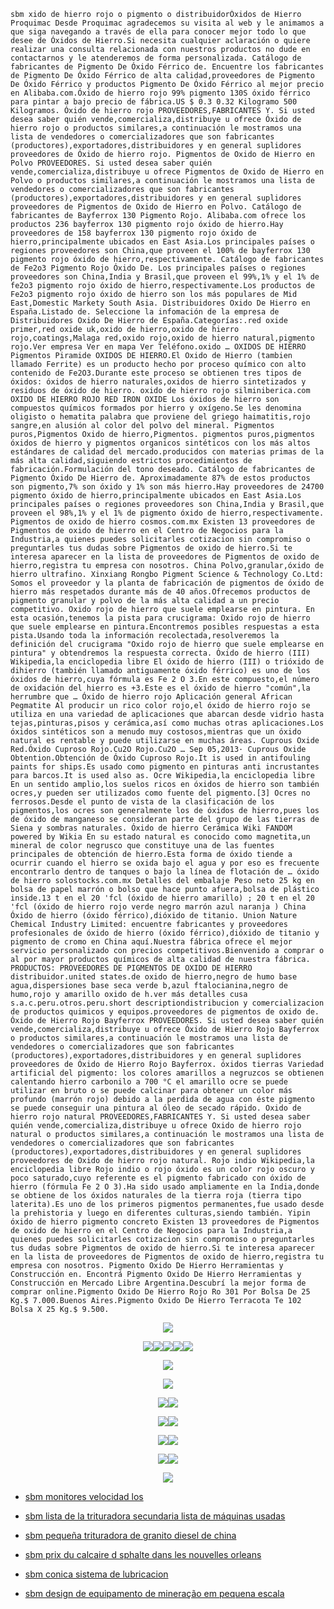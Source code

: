 
```
sbm xido de hierro rojo o pigmento o distribuidorÓxidos de Hierro Proquimac Desde Proquimac agradecemos su visita al web y le animamos a que siga navegando a través de ella para conocer mejor todo lo que desee de Óxidos de Hierro.Si necesita cualquier aclaración o quiere realizar una consulta relacionada con nuestros productos no dude en contactarnos y le atenderemos de forma personalizada. Catálogo de fabricantes de Pigmento De Óxido Férrico de. Encuentre los fabricantes de Pigmento De Óxido Férrico de alta calidad,proveedores de Pigmento De Óxido Férrico y productos Pigmento De Óxido Férrico al mejor precio en Alibaba.com.Óxido de hierro rojo 99% pigmento 130S óxido férrico para pintar a bajo precio de fábrica.US $ 0.3 0.32 Kilogramo 500 Kilogramos. Óxido de hierro rojo PROVEEDORES,FABRICANTES Y. Si usted desea saber quién vende,comercializa,distribuye u ofrece Óxido de hierro rojo o productos similares,a continuación le mostramos una lista de vendedores o comercializadores que son fabricantes (productores),exportadores,distribuidores y en general suplidores proveedores de Óxido de hierro rojo. Pigmentos de Oxido de Hierro en Polvo PROVEEDORES. Si usted desea saber quién vende,comercializa,distribuye u ofrece Pigmentos de Oxido de Hierro en Polvo o productos similares,a continuación le mostramos una lista de vendedores o comercializadores que son fabricantes (productores),exportadores,distribuidores y en general suplidores proveedores de Pigmentos de Oxido de Hierro en Polvo. Catálogo de fabricantes de Bayferrox 130 Pigmento Rojo. Alibaba.com ofrece los productos 236 bayferrox 130 pigmento rojo óxido de hierro.Hay proveedores de 158 bayferrox 130 pigmento rojo óxido de hierro,principalmente ubicados en East Asia.Los principales países o regiones proveedores son China,que proveen el 100% de bayferrox 130 pigmento rojo óxido de hierro,respectivamente. Catálogo de fabricantes de Fe2o3 Pigmento Rojo Óxido De. Los principales países o regiones proveedores son China,India y Brasil,que proveen el 99%,1% y el 1% de fe2o3 pigmento rojo óxido de hierro,respectivamente.Los productos de Fe2o3 pigmento rojo óxido de hierro son los más populares de Mid East,Domestic Markety South Asia. Distribuidores Oxido De Hierro en España.Listado de. Seleccione la infomación de la empresa de Distribuidores Oxido De Hierro de España.Categorías:.red oxide primer,red oxide uk,oxido de hierro,oxido de hierro rojo,coatings,Malaga red,oxido rojo,oxido de hierro natural,pigmento rojo.Ver empresa Ver en mapa Ver Teléfono.oxido … OXIDOS DE HIERRO Pigmentos Piramide OXIDOS DE HIERRO.El Oxido de Hierro (tambien llamado Ferrite) es un producto hecho por proceso químico con alto contenido de Fe2O3.Durante este proceso se obtienen tres tipos de óxidos: óxidos de hierro naturales,oxidos de hierro sintetizados y residuos de óxido de hierro. oxido de hierro rojo silminiberica.com OXIDO DE HIERRO ROJO RED IRON OXIDE Los óxidos de hierro son compuestos químicos formados por hierro y oxígeno.Se les denomina oligisto o hematita palabra que proviene del griego haimatitis,rojo sangre,en alusión al color del polvo del mineral. Pigmentos puros,Pigmentos Oxido de hierro,Pigmentos. pigmentos puros,pigmentos óxidos de hierro y pigmentos organicos sintéticos con los más altos estándares de calidad del mercado.producidos con materias primas de la más alta calidad,siguiendo estrictos procedimientos de fabricación.Formulación del tono deseado. Catálogo de fabricantes de Pigmento Óxido De Hierro de. Aproximadamente 87% de estos productos son pigmento,7% son óxido y 1% son más hierro.Hay proveedores de 24700 pigmento óxido de hierro,principalmente ubicados en East Asia.Los principales países o regiones proveedores son China,India y Brasil,que proveen el 98%,1% y el 1% de pigmento óxido de hierro,respectivamente. Pigmentos de oxido de hierro cosmos.com.mx Existen 13 proveedores de Pigmentos de oxido de hierro en el Centro de Negocios para la Industria,a quienes puedes solicitarles cotizacion sin compromiso o preguntarles tus dudas sobre Pigmentos de oxido de hierro.Si te interesa aparecer en la lista de proveedores de Pigmentos de oxido de hierro,registra tu empresa con nosotros. China Polvo,granular,óxido de hierro ultrafino. Xinxiang Rongbo Pigment Science & Technology Co.Ltd: Somos el proveedor y la planta de fabricación de pigmentos de óxido de hierro más respetados durante más de 40 años.Ofrecemos productos de pigmento granular y polvo de la más alta calidad a un precio competitivo. Oxido rojo de hierro que suele emplearse en pintura. En esta ocasión,tenemos la pista para crucigrama: Oxido rojo de hierro que suele emplearse en pintura.Encontremos posibles respuestas a esta pista.Usando toda la información recolectada,resolveremos la definición del crucigrama "Oxido rojo de hierro que suele emplearse en pintura" y obtendremos la respuesta correcta. Óxido de hierro (III) Wikipedia,la enciclopedia libre El óxido de hierro (III) o trióxido de dihierro (también llamado antiguamente óxido férrico) es uno de los óxidos de hierro,cuya fórmula es Fe 2 O 3.En este compuesto,el número de oxidación del hierro es +3.Este es el óxido de hierro "común",la herrumbre que … Óxido de hierro rojo Aplicación general African Pegmatite Al producir un rico color rojo,el óxido de hierro rojo se utiliza en una variedad de aplicaciones que abarcan desde vidrio hasta tejas,pinturas,pisos y cerámica,así como muchas otras aplicaciones.Los óxidos sintéticos son a menudo muy costosos,mientras que un óxido natural es rentable y puede utilizarse en muchas áreas. Cuprous Oxide Red.Óxido Cuproso Rojo.Cu2O Rojo.Cu2O … Sep 05,2013· Cuprous Oxide Obtention.Obtención de Óxido Cuproso Rojo.It is used in antifouling paints for ships.Es usado como pigmento en pinturas anti incrustantes para barcos.It is used also as. Ocre Wikipedia,la enciclopedia libre En un sentido amplio,los suelos ricos en óxidos de hierro son también ocres,y pueden ser utilizados como fuente del pigmento.[3] Ocres no ferrosos.Desde el punto de vista de la clasificación de los pigmentos,los ocres son generalmente los de óxidos de hierro,pues los de óxido de manganeso se consideran parte del grupo de las tierras de Siena y sombras naturales. Óxido de hierro Cerámica Wiki FANDOM powered by Wikia En su estado natural es conocido como magnetita,un mineral de color negrusco que constituye una de las fuentes principales de obtención de hierro.Esta forma de óxido tiende a ocurrir cuando el hierro se oxida bajo el agua y por eso es frecuente encontrarlo dentro de tanques o bajo la línea de flotación de … óxido de hierro solostocks.com.mx Detalles del embalaje Peso neto 25 kg en bolsa de papel marrón o bolso que hace punto afuera,bolsa de plástico inside.13 t en el 20 'fcl (óxido de hierro amarillo) ; 20 t en el 20 'fcl (óxido de hierro rojo verde negro marrón azul naranja ) China Óxido de hierro (óxido férrico),dióxido de titanio. Union Nature Chemical Industry Limited: encuentre fabricantes y proveedores profesionales de óxido de hierro (óxido férrico),dióxido de titanio y pigmento de cromo en China aquí.Nuestra fábrica ofrece el mejor servicio personalizado con precios competitivos.Bienvenido a comprar o al por mayor productos químicos de alta calidad de nuestra fábrica. PRODUCTOS: PROVEEDORES DE PIGMENTOS DE OXIDO DE HIERRO distribuidor.united states.de oxido de hierro,negro de humo base agua,dispersiones base seca verde b,azul ftalocianina,negro de humo,rojo y amarillo oxido de h.ver más detalles cusa s.a.c.peru.otros.peru.short descriptiondistribucion y comercializacion de productos quimicos y equipos.proveedores de pigmentos de oxido de. Óxido de Hierro Rojo Bayferrox PROVEEDORES. Si usted desea saber quién vende,comercializa,distribuye u ofrece Óxido de Hierro Rojo Bayferrox o productos similares,a continuación le mostramos una lista de vendedores o comercializadores que son fabricantes (productores),exportadores,distribuidores y en general suplidores proveedores de Óxido de Hierro Rojo Bayferrox. óxidos tierras Variedad artificial del pigmento: los colores amarillos a negruzcos se obtienen calentando hierro carbonilo a 700 °C el amarillo ocre se puede utilizar en bruto o se puede calcinar para obtener un color más profundo (marrón rojo) debido a la perdida de agua con éste pigmento se puede conseguir una pintura al óleo de secado rápido. Oxido de hierro rojo natural PROVEEDORES,FABRICANTES Y. Si usted desea saber quién vende,comercializa,distribuye u ofrece Oxido de hierro rojo natural o productos similares,a continuación le mostramos una lista de vendedores o comercializadores que son fabricantes (productores),exportadores,distribuidores y en general suplidores proveedores de Oxido de hierro rojo natural. Rojo indio Wikipedia,la enciclopedia libre Rojo indio o rojo óxido es un color rojo oscuro y poco saturado,cuyo referente es el pigmento fabricado con óxido de hierro (fórmula Fe 2 O 3).Ha sido usado ampliamente en la India,donde se obtiene de los óxidos naturales de la tierra roja (tierra tipo laterita).Es uno de los primeros pigmentos permanentes,fue usado desde la prehistoria y luego en diferentes culturas,siendo también. Yipin óxido de hierro pigmento concreto Existen 13 proveedores de Pigmentos de oxido de hierro en el Centro de Negocios para la Industria,a quienes puedes solicitarles cotizacion sin compromiso o preguntarles tus dudas sobre Pigmentos de oxido de hierro.Si te interesa aparecer en la lista de proveedores de Pigmentos de oxido de hierro,registra tu empresa con nosotros. Pigmento Oxido De Hierro Herramientas y Construcción en. Encontrá Pigmento Oxido De Hierro Herramientas y Construcción en Mercado Libre Argentina.Descubrí la mejor forma de comprar online.Pigmento Oxido De Hierro Rojo Ro 301 Por Bolsa De 25 Kg.$ 7.000.Buenos Aires.Pigmento Oxido De Hierro Terracota Te 102 Bolsa X 25 Kg.$ 9.500. 
```

<div align="center">

<a href="https://es-crusher.shibang-china.com/github&k=sbm+xido+de+hierro+rojo+o+pigmento+o+distribuidor"><img src="https://static.shibang-china.com/es/crusher/logo.jpg"></a>

<a href="https://es-crusher.shibang-china.com/github&k=sbm+xido+de+hierro+rojo+o+pigmento+o+distribuidor"><img src="https://static.shibang-china.com/es/crusher/index.jpg"></a><a href="https://es-crusher.shibang-china.com/material.htmlgithub&k=sbm+xido+de+hierro+rojo+o+pigmento+o+distribuidor"><img src="https://static.shibang-china.com/es/crusher/material.jpg"></a><a href="https://es-crusher.shibang-china.com/application.htmlgithub&k=sbm+xido+de+hierro+rojo+o+pigmento+o+distribuidor"><img src="https://static.shibang-china.com/es/crusher/application.jpg"></a><a href="https://es-crusher.shibang-china.com/aboutus.htmlgithub&k=sbm+xido+de+hierro+rojo+o+pigmento+o+distribuidor"><img src="https://static.shibang-china.com/es/crusher/aboutus.jpg"></a><a href="https://es-crusher.shibang-china.com/contact.htmlgithub&k=sbm+xido+de+hierro+rojo+o+pigmento+o+distribuidor"><img src="https://static.shibang-china.com/es/crusher/contact.jpg"></a>

<a href="https://es-crusher.shibang-china.com/github&k=sbm+xido+de+hierro+rojo+o+pigmento+o+distribuidor"><img src="https://static.shibang-china.com/es/crusher/banner.jpg"></a>

<a href="https://swt.shibang-china.com/github&k=sbm+xido+de+hierro+rojo+o+pigmento+o+distribuidor"><img src="https://static.shibang-china.com/es/crusher/text.jpg"></a>

<a href="https://swt.shibang-china.com/github&k=sbm+xido+de+hierro+rojo+o+pigmento+o+distribuidor"><img src="https://static.shibang-china.com/es/crusher/chat.jpg"></a><a href="https://es-crusher.shibang-china.com/contact.htmlgithub&k=sbm+xido+de+hierro+rojo+o+pigmento+o+distribuidor"><img src="https://static.shibang-china.com/es/crusher/message.jpg"></a>

<a href="https://es-crusher.shibang-china.com/products/pe.htmlgithub&k=sbm+xido+de+hierro+rojo+o+pigmento+o+distribuidor"><img src="https://static.shibang-china.com/es/crusher/pe.jpg"></a><a href="https://es-crusher.shibang-china.com/products/pf.htmlgithub&k=sbm+xido+de+hierro+rojo+o+pigmento+o+distribuidor"><img src="https://static.shibang-china.com/es/crusher/pf.jpg"></a>

<a href="https://es-crusher.shibang-china.com/products/hpt.htmlgithub&k=sbm+xido+de+hierro+rojo+o+pigmento+o+distribuidor"><img src="https://static.shibang-china.com/es/crusher/hpt.jpg"></a><a href="https://es-crusher.shibang-china.com/products/vsi.htmlgithub&k=sbm+xido+de+hierro+rojo+o+pigmento+o+distribuidor"><img src="https://static.shibang-china.com/es/crusher/vsi.jpg"></a>

<a href="https://es-crusher.shibang-china.com/products/klv.htmlgithub&k=sbm+xido+de+hierro+rojo+o+pigmento+o+distribuidor"><img src="https://static.shibang-china.com/es/crusher/klv.jpg"></a><a href="https://es-crusher.shibang-china.com/products/portable.htmlgithub&k=sbm+xido+de+hierro+rojo+o+pigmento+o+distribuidor"><img src="https://static.shibang-china.com/es/crusher/portable.jpg"></a>

<a href="https://swt.shibang-china.com/github&k=sbm+xido+de+hierro+rojo+o+pigmento+o+distribuidor"><img src="https://static.shibang-china.com/es/crusher/case.jpg"></a>

</div>


* [sbm monitores velocidad los](sbm%20monitores%20velocidad%20los.md)

* [sbm lista de la trituradora secundaria lista de máquinas usadas](sbm%20lista%20de%20la%20trituradora%20secundaria%20lista%20de%20m%C3%A1quinas%20usadas.md)

* [sbm pequeña trituradora de granito diesel de china](sbm%20peque%C3%B1a%20trituradora%20de%20granito%20diesel%20de%20china.md)

* [sbm prix ​​du calcaire d sphalte dans les nouvelles orleans](sbm%20prix%20%E2%80%8B%E2%80%8Bdu%20calcaire%20d%20sphalte%20dans%20les%20nouvelles%20orleans.md)

* [sbm conica sistema de lubricacion](sbm%20conica%20sistema%20de%20lubricacion.md)

* [sbm design de equipamento de mineração em pequena escala](sbm%20design%20de%20equipamento%20de%20minera%C3%A7%C3%A3o%20em%20pequena%20escala.md)